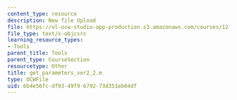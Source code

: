 ```yaml
---
content_type: resource
description: New file Upload
file: https://ol-ocw-studio-app-production.s3.amazonaws.com/courses/12-811-tropical-meteorology-spring-2011/6b4e56fcdf9349f9679273d351eb64df_get_parameters_ver2_2.m
file_type: text/x-objcsrc
learning_resource_types:
- Tools
parent_title: Tools
parent_type: CourseSection
resourcetype: Other
title: get_parameters_ver2_2.m
type: OCWFile
uid: 6b4e56fc-df93-49f9-6792-73d351eb64df
---
```

